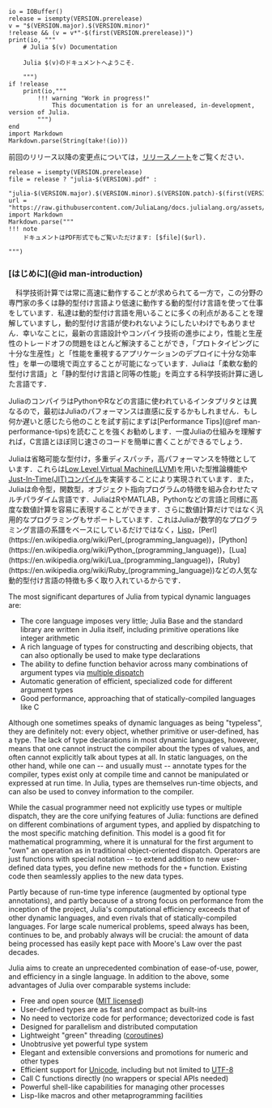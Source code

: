 ```@eval
io = IOBuffer()
release = isempty(VERSION.prerelease)
v = "$(VERSION.major).$(VERSION.minor)"
!release && (v = v*"-$(first(VERSION.prerelease))")
print(io, """
    # Julia $(v) Documentation

    Julia $(v)のドキュメントへようこそ．

    """)
if !release
    print(io,"""
        !!! warning "Work in progress!"
            This documentation is for an unreleased, in-development, version of Julia.
        """)
end
import Markdown
Markdown.parse(String(take!(io)))
```
前回のリリース以降の変更点については，[リリースノート](NEWS.md)をご覧ください．

```@eval
release = isempty(VERSION.prerelease)
file = release ? "julia-$(VERSION).pdf" :
       "julia-$(VERSION.major).$(VERSION.minor).$(VERSION.patch)-$(first(VERSION.prerelease)).pdf"
url = "https://raw.githubusercontent.com/JuliaLang/docs.julialang.org/assets/$(file)"
import Markdown
Markdown.parse("""
!!! note
    ドキュメントはPDF形式でもご覧いただけます: [$file]($url).

""")
```

### [はじめに](@id man-introduction)

　科学技術計算では常に高速に動作することが求められてる一方で，この分野の専門家の多くは静的型付け言語より低速に動作する動的型付け言語を使って仕事をしています．私達は動的型付け言語を用いることに多くの利点があることを理解していますし，動的型付け言語が使われないようにしたいわけでもありません．幸いなことに，最新の言語設計やコンパイラ技術の進歩により，性能と生産性のトレードオフの問題をほとんど解決することができ，「プロトタイピングに十分な生産性」と「性能を重視するアプリケーションのデプロイに十分な効率性」を単一の環境で両立することが可能になっています．Juliaは「柔軟な動的型付け言語」と「静的型付け言語と同等の性能」を両立する科学技術計算に適した言語です．

JuliaのコンパイラはPythonやRなどの言語に使われているインタプリタとは異なるので，最初はJuliaのパフォーマンスは直感に反するかもしれません．もし何か遅いと感じたら他のことを試す前にまずは[Performance Tips](@ref man-performance-tips)を読むことを強くお勧めします．一度Juliaの仕組みを理解すれば，C言語とほぼ同じ速さのコードを簡単に書くことができるでしょう．

Juliaは省略可能な型付け，多重ディスパッチ，高パフォーマンスを特徴としています．これらは[Low Level Virtual Machine(LLVM)](https://en.wikipedia.org/wiki/Low_Level_Virtual_Machine)を用いた型推論機能や[Just-In-Time(JIT)コンパイル](https://en.wikipedia.org/wiki/Just-in-time_compilation)を実装することにより実現されています．また，Juliaは命令型，関数型，オブジェクト指向プログラムの特徴を組み合わせたマルチパラダイム言語です．JuliaはRやMATLAB，Pythonなどの言語と同様に高度な数値計算を容易に表現することができます．さらに数値計算だけではなく汎用的なプログラミングもサポートしています．これはJuliaが数学的なプログラミング言語の系譜をベースにしているだけではなく，[Lisp](https://en.wikipedia.org/wiki/Lisp_(programming_language))，[Perl](https://en.wikipedia.org/wiki/Perl_(programming_language))，[Python](https://en.wikipedia.org/wiki/Python_(programming_language))，[Lua](https://en.wikipedia.org/wiki/Lua_(programming_language))，[Ruby](https://en.wikipedia.org/wiki/Ruby_(programming_language))などの人気な動的型付け言語の特徴も多く取り入れているからです．

The most significant departures of Julia from typical dynamic languages are:

  * The core language imposes very little; Julia Base and the standard library are written in Julia itself, including
    primitive operations like integer arithmetic
  * A rich language of types for constructing and describing objects, that can also optionally be
    used to make type declarations
  * The ability to define function behavior across many combinations of argument types via [multiple dispatch](https://en.wikipedia.org/wiki/Multiple_dispatch)
  * Automatic generation of efficient, specialized code for different argument types
  * Good performance, approaching that of statically-compiled languages like C

Although one sometimes speaks of dynamic languages as being "typeless", they are definitely not:
every object, whether primitive or user-defined, has a type. The lack of type declarations in
most dynamic languages, however, means that one cannot instruct the compiler about the types of
values, and often cannot explicitly talk about types at all. In static languages, on the other
hand, while one can -- and usually must -- annotate types for the compiler, types exist only at
compile time and cannot be manipulated or expressed at run time. In Julia, types are themselves
run-time objects, and can also be used to convey information to the compiler.

While the casual programmer need not explicitly use types or multiple dispatch, they are the core
unifying features of Julia: functions are defined on different combinations of argument types,
and applied by dispatching to the most specific matching definition. This model is a good fit
for mathematical programming, where it is unnatural for the first argument to "own" an operation
as in traditional object-oriented dispatch. Operators are just functions with special notation
-- to extend addition to new user-defined data types, you define new methods for the `+` function.
Existing code then seamlessly applies to the new data types.

Partly because of run-time type inference (augmented by optional type annotations), and partly
because of a strong focus on performance from the inception of the project, Julia's computational
efficiency exceeds that of other dynamic languages, and even rivals that of statically-compiled
languages. For large scale numerical problems, speed always has been, continues to be, and probably
always will be crucial: the amount of data being processed has easily kept pace with Moore's Law
over the past decades.

Julia aims to create an unprecedented combination of ease-of-use, power, and efficiency in a single
language. In addition to the above, some advantages of Julia over comparable systems include:

  * Free and open source ([MIT licensed](https://github.com/JuliaLang/julia/blob/master/LICENSE.md))
  * User-defined types are as fast and compact as built-ins
  * No need to vectorize code for performance; devectorized code is fast
  * Designed for parallelism and distributed computation
  * Lightweight "green" threading ([coroutines](https://en.wikipedia.org/wiki/Coroutine))
  * Unobtrusive yet powerful type system
  * Elegant and extensible conversions and promotions for numeric and other types
  * Efficient support for [Unicode](https://en.wikipedia.org/wiki/Unicode), including but not limited
    to [UTF-8](https://en.wikipedia.org/wiki/UTF-8)
  * Call C functions directly (no wrappers or special APIs needed)
  * Powerful shell-like capabilities for managing other processes
  * Lisp-like macros and other metaprogramming facilities
